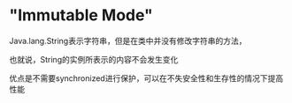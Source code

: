  # "Immutable Mode"
 
 Java.lang.String表示字符串，但是在类中并没有修改字符串的方法，
 
 也就说，String的实例所表示的内容不会发生变化

优点是不需要synchronized进行保护，可以在不失安全性和生存性的情况下提高性能
